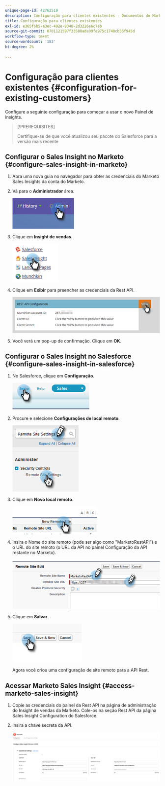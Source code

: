 ```yaml
---
unique-page-id: 42762519
description: Configuração para clientes existentes - Documentos do Marketo - Documentação do produto
title: Configuração para clientes existentes
exl-id: e365f6b5-a3ec-492e-9348-2d3226e6c7eb
source-git-commit: 0701121597f33580ada09fe975c1740cb55f945d
workflow-type: tm+mt
source-wordcount: '183'
ht-degree: 2%

---
```


# Configuração para clientes existentes {#configuration-for-existing-customers}

Configure a seguinte configuração para começar a usar o novo Painel de insights.

>[!PREREQUISITES]
>
>Certifique-se de que você atualizou seu pacote do Salesforce para a versão mais recente

## Configurar o Sales Insight no Marketo {#configure-sales-insight-in-marketo}

1. Abra uma nova guia no navegador para obter as credenciais do Marketo Sales Insights da conta do Marketo.

1. Vá para o **Administrador** área.

   ![](assets/configuration-for-existing-customers-1.png)

1. Clique em **Insight de vendas**.

   ![](assets/configuration-for-existing-customers-2.png)

1. Clique em **Exibir** para preencher as credenciais da Rest API.

   ![](assets/configuration-for-existing-customers-3.png)

1. Você verá um pop-up de confirmação. Clique em **OK**.

## Configurar o Sales Insight no Salesforce {#configure-sales-insight-in-salesforce}

1. No Salesforce, clique em **Configuração**.

   ![](assets/configuration-for-existing-customers-4.png)

1. Procure e selecione **Configurações de local remoto**.

   ![](assets/configuration-for-existing-customers-5.png)

1. Clique em **Novo local remoto**.

   ![](assets/configuration-for-existing-customers-6.png)

1. Insira o Nome do site remoto (pode ser algo como &quot;MarketoRestAPI&quot;) e o URL do site remoto (o URL da API no painel Configuração da API restante no Marketo).

   ![](assets/configuration-for-existing-customers-7.png)

1. Clique em **Salvar**.

   ![](assets/configuration-for-existing-customers-8.png)

   Agora você criou uma configuração de site remoto para a API Rest.

## Acessar Marketo Sales Insight {#access-marketo-sales-insight}

1. Copie as credenciais do painel da Rest API na página de administração do Insight de vendas da Marketo. Cole-os na seção Rest API da página Sales Insight Configuration do Salesforce.

1. Insira a chave secreta da API.

   ![](assets/configuration-for-existing-customers-9.png)
